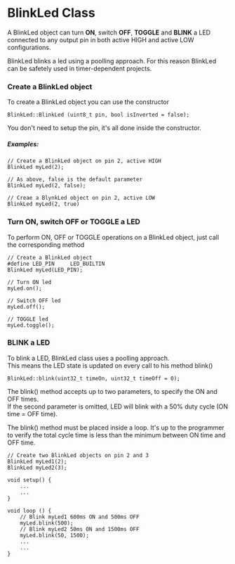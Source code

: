 # BlinkLed Class
A BlinkLed object can turn **ON**, switch **OFF**, **TOGGLE** and **BLINK** a LED connected to any output pin in both active HIGH and active LOW configurations.

BlinkLed blinks a led using a poolling approach. For this reason BlinkLed can be safetely used in timer-dependent projects.

### Create a BlinkLed object
To create a BlinkLed object you can use the constructor

```<language>
BlinkLed::BlinkLed (uint8_t pin, bool isInverted = false);
```

You don't need to setup the pin, it's all done inside the constructor.
##### Examples:
```<language>
// Create a BlinkLed object on pin 2, active HIGH
BlinkLed myLed(2);

// As above, false is the default parameter
BlinkLed myLed(2, false);

// Creae a BlynkLed object on pin 2, active LOW
BlinkLed myLed(2, true)
```

### Turn ON, switch OFF or TOGGLE a LED
To perform ON, OFF or TOGGLE operations on a BlinkLed object, just call the corresponding method

```<c++>
// Create a BlinkLed object
#define LED_PIN     LED_BUILTIN
BlinkLed myLed(LED_PIN);

// Turn ON led 
myLed.on();

// Switch OFF led
myLed.off();

// TOGGLE led
myLed.toggle();
```

### BLINK a LED
To blink a LED, BlinkLed class uses a poolling approach.<br> This means the LED state is updated on every call to his method blink()

```<language>
BlinkLed::blink(uint32_t timeOn, uint32_t timeOff = 0);
```
The blink() method accepts up to two parameters, to specify the ON and OFF times.<br>
If the second parameter is omitted, LED will blink with a 50% duty cycle (ON time = OFF time).

The blink() method must be placed inside a loop. It's up to the programmer to verify the total cycle time is less than the minimum between ON time and OFF time.

```<language>
// Create two BlinkLed objects on pin 2 and 3
BlinkLed myLed1(2);
BlinkLed myLed2(3);

void setup() {
    ...
    ...
}

void loop () {
    // Blink myLed1 600ms ON and 500ms OFF
    myLed.blink(500);
    // Blink myLed2 50ms ON and 1500ms OFF
    myLed.blink(50, 1500);
    ...
    ...
}
```




